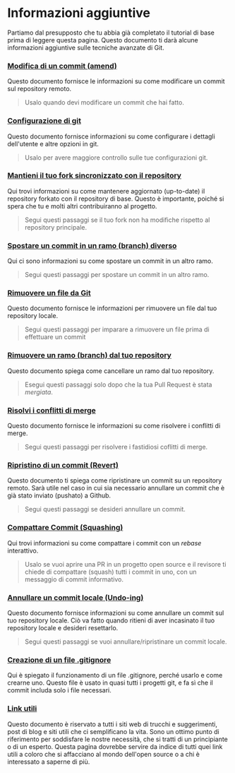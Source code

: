 # Informazioni aggiuntive

Partiamo dal presupposto che tu abbia già completato il tutorial di base prima di leggere questa pagina. Questo documento ti darà alcune informazioni aggiuntive sulle tecniche avanzate di Git.

### [Modifica di un commit (amend)](amending-a-commit.it.md)
Questo documento fornisce le informazioni su come modificare un commit sul repository remoto.
> Usalo quando devi modificare un commit che hai fatto.

### [Configurazione di git](configuring-git.it.md)
Questo documento fornisce informazioni su come configurare i dettagli dell'utente e altre opzioni in git.
> Usalo per avere maggiore controllo sulle tue configurazioni git.

### [Mantieni il tuo fork sincronizzato con il repository](keeping-your-fork-synced-with-this-repository.it.md)
Qui trovi informazioni su come mantenere aggiornato (up-to-date) il repository forkato con il repository di base. Questo è importante, poiché si spera che tu e molti altri contribuiranno al progetto.
> Segui questi passaggi se il tuo fork non ha modifiche rispetto al repository principale.

### [Spostare un commit in un ramo (branch) diverso](moving-a-commit-to-a-different-branch.it.md)
Qui ci sono informazioni su come spostare un commit in un altro ramo.
> Segui questi passaggi per spostare un commit in un altro ramo.

### [Rimuovere un file da Git](removing-a-file.it.md)
Questo documento fornisce le informazioni per rimuovere un file dal tuo repository locale.
> Segui questi passaggi per imparare a rimuovere un file prima di effettuare un commit

### [Rimuovere un ramo (branch) dal tuo repository](removing-branch-from-your-repository.it.md)
Questo documento spiega come cancellare un ramo dal tuo repository.
> Esegui questi passaggi solo dopo che la tua Pull Request è stata *mergiata*.

### [Risolvi i conflitti di merge](resolving-merge-conflicts.it.md)
Questo documento fornisce le informazioni su come risolvere i conflitti di merge.
> Segui questi passaggi per risolvere i fastidiosi coflitti di merge.

### [Ripristino di un commit (Revert)](reverting-a-commit.it.md)
Questo documento ti spiega come ripristinare un commit su un repository remoto. Sarà utile nel caso in cui sia necessario annullare un commit che è già stato inviato (pushato) a Github.
> Segui questi passaggi se desideri annullare un commit.

### [Compattare Commit (Squashing)](squashing-commits.it.md)
Qui trovi informazioni su come compattare i commit con un *rebase* interattivo.
> Usalo se vuoi aprire una PR in un progetto open source e il revisore ti chiede di compattare (squash) tutti i commit in uno, con un messaggio di commit informativo.

### [Annullare un commit locale (Undo-ing)](undoing-a-commit.it.md)
Questo documento fornisce informazioni su come annullare un commit sul tuo repository locale. Ciò va fatto quando ritieni di aver incasinato il tuo repository locale e desideri resettarlo.
> Segui questi passaggi se vuoi annullare/ripristinare un commit locale.

### [Creazione di un file .gitignore](creating-a-gitignore-file.it.md)
Qui è spiegato il funzionamento di un file .gitignore, perché usarlo e come crearne uno. Questo file è usato in quasi tutti i progetti git, e fa sì che il commit includa solo i file necessari.

### [Link utili](Useful-links-for-further-learning.it.md)
Questo documento è riservato a tutti i siti web di trucchi e suggerimenti, post di blog e siti utili che ci semplificano la vita. Sono un ottimo punto di riferimento per soddisfare le nostre necessità, che si tratti di un principiante o di un esperto. Questa pagina dovrebbe servire da indice di tutti quei link utili a coloro che si affacciano al mondo dell'open source o a chi è interessato a saperne di più.

